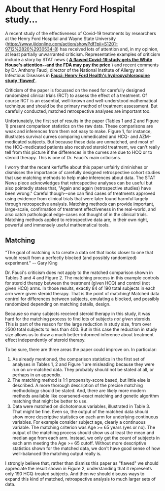 # About that Henry Ford Hospital study...

A recent study of the effectiveness of Covid-19 treatments by researchers at
the Henry Ford Hospital and Wayne State University
(https://www.ijidonline.com/action/showPdf?pii=S1201-9712%2820%2930534-8) has
received lots of attention and, in my opinion, at least partially unwarranted
criticism.  Representative examples of criticism include a story by STAT news
( [**A flawed Covid-19 study gets the White House's attention--and the FDA
may pay the price**](https://www.statnews.com/2020/07/08/a-flawed-covid-19-study-gets-the-white-houses-attention-and-the-fda-may-pay-the-price/) )
and recent comments by Dr. Anthony Fauci, director of the National Institute of
Allergy and Infectious Diseases in
[**Fauci: Henry Ford Health's hydroxychloroquine study 'flawed'**](https://www.detroitnews.com/story/news/local/michigan/2020/07/31/anthony-fauci-henry-ford-health-hydroxychloroquine-study-flawed/5559367002/).


Criticism of the paper is focussed on the need for carefully designed
randomized clinical trials (RCT) to assess the effect of a treatment.  Of
course RCT is an essential, well-known and well-understood mathematical
technique and should be the primary method of treatment assessment. But
carefully conducted, matched retrospective analyses are important too.

Unfortunately, the first set of results in the paper (Tables 1 and 2 and
Figure 1) present comparison statistics on the raw data.  These comparisons are weak
and inferences from them not easy to make. Figure 1, for instance, illustrates
survival curves comparing unmedicated and HCQ- and AZM-medicated subjects. But
because these data are unmatched, and most of the HCQ-medicated patients also
received steroid treatment, we can't really tell from this picture if the
differences in the curves are due to HCQ or to steroid therapy. This is one of
Dr. Fauci's main criticisms.

I worry that the recent kerfuffle about this paper unfairly diminishes or
dismisses the importance of carefully designed retrospective cohort studies
that use matching methods to help make inferences about data.  The STAT News
piece acknowledges that retrospective analyses can be useful but also pointedly
states that, "Again and again (retrospective studies) have been wrong." Careful
though--one can find cases of treatments approved using evidence from clinical
trials that were later found harmful largely through retrospective analysis.
Matching methods can provide important, large-scale, confirmation of treatment
effectiveness in the real-world, and also catch pathological edge-cases not
thought of in the clinical trials. Matching methods applied to retrospective
data are, in their own right, powerful and immensely useful mathematical tools.


## Matching

  "The goal of matching is to create a data set that looks closer to one that
  would result from a perfectly blocked (and possibly randomized) experiment." -- Gary King


Dr. Fauci's criticism does not apply to the matched comparison shown in Tables
3 and 4 and Figure 2. The matching process in this example controls for
steroid therapy between the treatment (given HCQ) and control (not given HCQ)
arms.  In those results, exactly 84 of 190 total subjects in each arm were
given steroid therapy. That is the point of matching! Matched data control for
differences between subjects, emulating a blocked, and possibly randomized depending
on matching details, design.

Because so many subjects received steroid therapy in this study, it was hard
for the matching process to find lots of subjects *not given* steroids.  This
is part of the reason for the large reduction in study size, from over 2500
total subjects to less than 400. But in this case the reduction in study size
allows us to draw a much better-informed inference about treatment effect
independently of steroid therapy.

To be sure, there are three areas the paper could improve on. In particular:

1. As already mentioned, the comparison statistics in the first set of analyses in Tables 1, 2 and Figure 1 are misleading because they were run on un-matched data. They probably should not be stated at all, or perhaps in an appendix.
2. The matching method is 1:1 propensity-score based, but little else is described. A more thorough description of the precise matching methodology should be stated. And, there are likely more modern methods available like coarsened-exact matching and genetic algorithm matching that might be better to use.
3. Data were matched on dichotomous variables, illustrated in Table 3. That might be fine. Even so, the output of the matched data should show more descriptive statistics on each arm for underlying continuous variables. For example consider subject age, clearly a continuous variable. The matching criterion was Age >= 65 years (yes or no). The output of the matching process should show us at least the mean and median age from each arm. Instead, we only get the count of subjects in each arm meeting the Age >= 65 cutoff. Without more descriptive statistics shown for the matched data, we don't have good sense of how well-balanced the matching output really is.


I strongly believe that, rather than dismiss this paper as "flawed" we should
appreciate the result shown in Figure 2, understanding that it represents only
190 HCQ-treated subjects. And then we should discuss ways to expand this kind
of matched, retrospective analysis to much larger sets of data.
